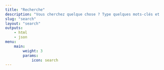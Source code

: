 ```yaml
---
title: "Recherche"
description: "Vous cherchez quelque chose ? Type quelques mots-clés et le tour est joué !"
slug: "search"
layout: "search"
outputs:
    - html
    - json
menu:
    main:
        weight: 3
        params: 
            icon: search
---
```

